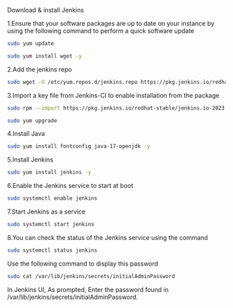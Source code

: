 Download & install Jenkins


1.Ensure that your software packages are up to date on your instance by using the following command to perform a quick software update

```bash 
sudo yum update

sudo yum install wget -y
``` 

2.Add the jenkins repo

```bash 
sudo wget -O /etc/yum.repos.d/jenkins.repo https://pkg.jenkins.io/redhat-stable/jenkins.repo
```
	
3.Import a key file from Jenkins-CI to enable installation from the package

```bash 
sudo rpm --import https://pkg.jenkins.io/redhat-stable/jenkins.io-2023.key
```

```bash 
sudo yum upgrade
```

4.Install Java

```bash 
sudo yum install fontconfig java-17-openjdk -y
```

5.Install Jenkins

```bash 
sudo yum install jenkins -y
```

6.Enable the Jenkins service to start at boot

```bash 
sudo systemctl enable jenkins
```

7.Start Jenkins as a service

```bash 
sudo systemctl start jenkins
```

8.You can check the status of the Jenkins service using the command
```bash
sudo systemctl status jenkins
```

Use the following command to display this password

```bash 
sudo cat /var/lib/jenkins/secrets/initialAdminPassword
```

In Jenkins UI, 
As prompted, Enter the password found in /var/lib/jenkins/secrets/initialAdminPassword.
